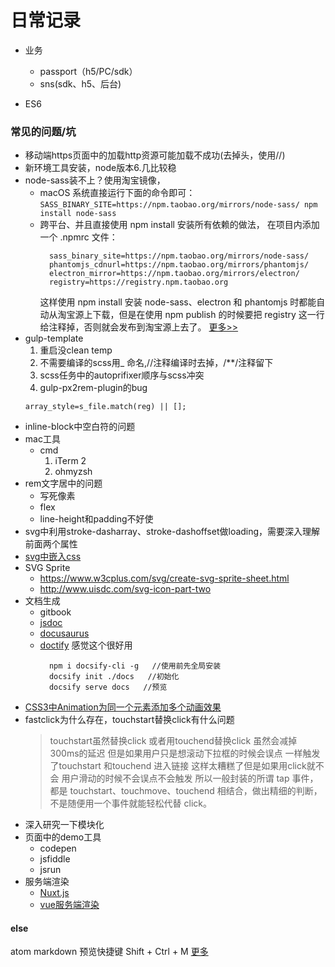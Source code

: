 # 日常记录
- 业务
  + passport（h5/PC/sdk）
  + sns(sdk、h5、后台)

- ES6

### 常见的问题/坑
  - 移动端https页面中的加载http资源可能加载不成功(去掉头，使用//)
  - 新环境工具安装，node版本6.几比较稳
  - node-sass装不上？使用淘宝镜像，
    + macOS 系统直接运行下面的命令即可：
    ``SASS_BINARY_SITE=https://npm.taobao.org/mirrors/node-sass/ npm install node-sass``
    + 跨平台、并且直接使用 npm install 安装所有依赖的做法，
      在项目内添加一个 .npmrc 文件：
      ```
        sass_binary_site=https://npm.taobao.org/mirrors/node-sass/
        phantomjs_cdnurl=https://npm.taobao.org/mirrors/phantomjs/
        electron_mirror=https://npm.taobao.org/mirrors/electron/
        registry=https://registry.npm.taobao.org
      ```
      这样使用 npm install 安装 node-sass、electron 和 phantomjs 时都能自动从淘宝源上下载，但是在使用 npm publish 的时候要把 registry 这一行给注释掉，否则就会发布到淘宝源上去了。
      [更多>>](https://github.com/lmk123/blog/issues/28)
  - gulp-template
  	1. 重启没clean temp
    2. 不需要编译的scss用_ 命名,//注释编译时去掉，/**/注释留下
    3. scss任务中的autoprifixer顺序与scss冲突
    4. gulp-px2rem-plugin的bug
    ```
    array_style=s_file.match(reg) || [];
    ```
  - inline-block中空白符的问题
  - mac工具
    + cmd
      1. iTerm 2
      2. ohmyzsh
  - rem文字居中的问题
    + 写死像素
    + flex
    + line-height和padding不好使
  - svg中利用stroke-dasharray、stroke-dashoffset做loading，需要深入理解前面两个属性
  - [svg中嵌入css](https://developer.mozilla.org/en-US/docs/Web/SVG/Element/style)
  - SVG Sprite
    + https://www.w3cplus.com/svg/create-svg-sprite-sheet.html
    + http://www.uisdc.com/svg-icon-part-two
  - 文档生成
    + gitbook
    + [jsdoc](https://www.awesomes.cn/repos/NodeJS/Documentations)
    + [docusaurus](http://docusaurus.io/docs/en/installation.html)
    + [doctify](https://docsify.js.org/#/?id=docsify)
      感觉这个很好用
      > 
      ```$xslt
        npm i docsify-cli -g   //使用前先全局安装
        docsify init ./docs   //初始化
        docsify serve docs   //预览
      ```
  - [CSS3中Animation为同一个元素添加多个动画效果](https://www.cnblogs.com/qinglin/p/7794253.html)
  - fastclick为什么存在，touchstart替换click有什么问题
    >touchstart虽然替换click 或者用touchend替换click 虽然会减掉300ms的延迟
     但是如果用户只是想滚动下拉框的时候会误点 一样触发了touchstart 和touchend 进入链接 这样太糟糕了但是如果用click就不会 用户滑动的时候不会误点不会触发 
    >所以一般封装的所谓 tap 事件，都是 touchstart、touchmove、touchend 相结合，做出精细的判断，不是随便用一个事件就能轻松代替 click。
  - 深入研究一下模块化
  - 页面中的demo工具
       + codepen 
       + jsfiddle
       + jsrun
   - 服务端渲染
        + [ Nuxt.js](https://zh.nuxtjs.org/guide)
        + [vue服务端渲染](https://ssr.vuejs.org/zh/structure.html)
      

#### else
atom markdown 预览快捷键 Shift + Ctrl + M
[更多](http://es6.ruanyifeng.com/#README )
